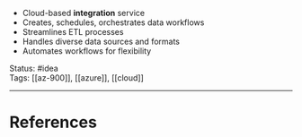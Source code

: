 - ﻿﻿Cloud-based **integration** service
- ﻿﻿Creates, schedules, orchestrates data workflows
- ﻿﻿Streamlines ETL processes
- ﻿﻿Handles diverse data sources and formats
- ﻿﻿Automates workflows for flexibility

Status: #idea  
Tags: [[az-900]], [[azure]], [[cloud]]  

---
# References